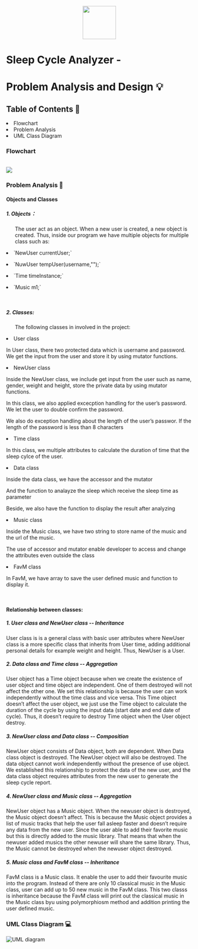 <p align="center">
  <img src="." width="90" height="90">
</p>

<h1>Sleep Cycle Analyzer - </h1>
<h1>Problem Analysis and Design 💡</h1>
<h2>Table of Contents 🧾 </h2>
  <li> Flowchart </li>
  <li> Problem Analysis </li>
  <li> UML Class Diagram </li>

<h3> Flowchart </h3>
  <br />
    <img src = https://github.com/jjn7702/SECJ1023-PT2/blob/main/Submission/sec08_23242/DreamCatcher/Problem%20Analysis%20and%20Design/flowchart(updated).jpg>
  <br />
<h3> Problem Analysis 📝 </h3>
<h4> Objects and Classes </h4>
<h5> 1. Objects：</h5>
  <ul>
    <p>The user act as an object. When a new user is created, a new object is created. Thus, inside our program we have multiple objects for multiple class such as: </p>
  </ul>
    <p><li> `NewUser currentUser;` </li> </p>
    <p><li> `NuwUser tempUser(username,"");` </li> </p>
    <p><li> `Time timeInstance;` </li> </p>
    <p><li> `Music m1;` </li> </p>
  <br />
<h5> 2. Classes: </h5>
  <ul>
    <p>The following classes in involved in the project: </p>
  </ul>
    <p><li> User class </li> </p>
      <p><p>In User class, there two protected data which is username and password. We get the input from the user and store it by using mutator functions. </p></p>
    <p><li> NewUser class </li> </p>
      <p><p>Inside the NewUser class, we include get input from the user such as name, gender, weight and height, store the private data by  using mutator functions. </p></p>
      <p><p>In this class, we also applied excecption handling for the user’s password. We let the user to double confirm the password. </p></p>
      <p><p>We also do exception handling about the length of the user’s passwor.  If the length of the password is less than 8 characters </p></p>
    <p><li> Time class </li> </p>
      <p><p>In this class, we multiple attributes to calculate the duration of time that the sleep cylce of the user. </p></p>
    <p><li> Data class </li></p>
      <p><p>Inside the data class, we have the accessor and the mutator</p></p>
      <p><p>And the function to analayze the sleep which receive the sleep time as parameter</p></p>
      <p><p>Beside, we also have the function to display the result after analyzing </p></p>
    <p><li> Music class </li></p></p>
      <p><p>Inside the Music class, we have two string to store name of the music and the url of the music.</p></p>
      <p><p>The use of accessor and mutator enable developer to access and change the attributes even outside the class </p></p>
    <p><li> FavM class </li></p>
      <p><p>In FavM, we have array to save the user defined music and function to display it.</p></p>
  <br />
<h4> Relationship between classes: </h4>
<h5> 1. User class and NewUser class -- Inheritance</h5>
User class is is a general class with basic user attributes where NewUser class is a more specific class that inherits from User time, adding additional personal details for example weight and height. Thus, NewUser is a User. 

<h5> 2. Data class and Time class -- Aggregation</h5>
User object has a Time object because when we create the existence of user object and time object are independent. One of them destroyed will not affect the other one. We set this relationship is because the user can work independently without the time class and vice versa. This Time object doesn’t affect the user object, we just use the Time object to calculate the duration of the cycle by using the input data (start date and end date of cycle). Thus, it doesn’t require to destroy Time object when the User object destroy. 

<h5> 3. NewUser class and Data class -- Composition </h5>
NewUser object consists of Data object, both are dependent. When Data class object is destroyed. The NewUser object will also be destroyed. The data object cannot work independently without the presence of use object. We established this relationship to protect the data of the new user, and the data class object requires attributes from the new user to generate the sleep cycle report. 

<h5> 4. NewUser class and Music class -- Aggregation </h5>
NewUser object has a Music object. When the newuser object is destroyed, the Music object doesn’t affect. This is because the Music object provides a list of music tracks that help the user fall asleep faster and doesn’t require any data from the new user. Since the user able to add their favorite music but this is directly added to the music library. That means that when the newuser added musics the other newuser will share the same library. Thus, the Music cannot be destroyed when the newuser object destroyed. 

<h5> 5. Music class and FavM class -- Inheritance </h5>
FavM class is a Music class. It enable the user to add their favourite music into the program. Instead of there are only 10 classical music in the Music class, user can add up to 50 new music in the FavM class. This two classs is inheritance because the FavM class will print out the classical music in the Music class byu using polymorphiosm method and addition printing the user defined music. 

<h3> UML Class Diagram 💻</h3>

![UML diagram](https://github.com/jjn7702/SECJ1023-PT2/blob/main/Submission/sec08_23242/DreamCatcher/Problem%20Analysis%20and%20Design/DreamCatcherUMLDiagram.jpg)


